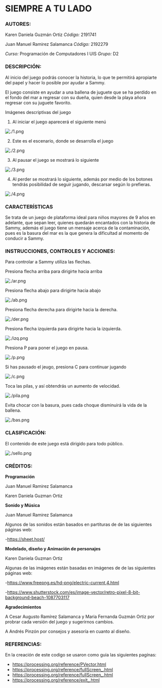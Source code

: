 # SIEMPRE A TU LADO

### **AUTORES:**


Karen Daniela Guzmán Ortiz    _Código:_ 2191741

Juan Manuel Ramirez Salamanca    _Código:_ 2192279

_Curso:_ Programación de Computadores I UIS  _Grupo:_ D2

### **DESCRIPCIÓN:**


Al inicio del juego podrás conocer la historia, lo que te permitirá apropiarte del papel y hacer lo posible por ayudar a Sammy.

El juego consiste en ayudar a una ballena de juguete que se ha perdido en el fondo del mar a regresar con su dueña, quien desde la playa añora regresar con su juguete favorito.

Imágenes descriptivas del juego


1. Al iniciar el juego aparecerá el siguiente menú

![./1.png](./1.png)


2. Este es el escenario, donde se desarrolla el juego

![./2.png](./2.png)


3. Al pausar el juego se mostrará lo siguiente

![./3.png](./3.png)


4. Al perder se mostrará lo siguiente, además por medio de los botones tendrás posibilidad de seguir jugando, descarsar según lo prefieras.

![./4.png](./4.png)


### **CARACTERÍSTICAS**


Se trata de un juego de plataforma ideal para niños mayores de 9 años en adelante, que sepan leer, quienes quedarán encantados con la historia de Sammy, además el juego tiene un mensaje acerca de la contaminación, pues es la basura del mar es la que genera la dificultad al momento de conducir a Sammy.

### **INSTRUCCIONES, CONTROLES Y ACCIONES:**

Para controlar a Sammy utiliza las flechas.

Presiona flecha arriba para dirigirte hacia arriba

![./ar.png](./ar.png)


Presiona flecha abajo para dirigirte hacia abajo

![./ab.png](./ab.png)

Presiona flecha derecha para dirigirte hacia la derecha.

![./der.png](./der.png)


Presiona flecha izquierda para dirigirte hacia la izquierda.

![./izq.png](./izq.png)


Presiona P para poner el juego en pausa.

![./p.png](./p.png)


Si has pausado el jeugo, presiona C para continuar jugando

![./c.png](./c.png)


Toca las pilas, y así obtendrás un aumento de velocidad.

![./pila.png](./pila.png)


Evita chocar con la basura, pues cada choque disminuirá la vida de la ballena.

![./bas.png](./bas.png)



### **CLASIFICACIÓN:**


El contenido de este juego está dirigido para todo público.

![./sello.png](./sello.png)



### **CRÉDITOS:**


**Programación**

Juan Manuel Ramirez Salamanca

Karen Daniela Guzman Ortiz

**Sonido y Música**

Juan Manuel Ramirez Salamanca

Algunos de las sonidos están basados en partituras de de las siguientes páginas web:

-https://sheet.host/

**Modelado, diseño y Animación de personajes**

Karen Daniela Guzman Ortiz

Algunas de las imágenes están basadas en imágenes de de las siguientes páginas web:

-https://www.freepng.es/hd-png/electric-current,4.html

-https://www.shutterstock.com/es/image-vector/retro-pixel-8-bit-background-beach-1087703117

**Agradecimientos**

A Cesar Augusto Ramírez Salamanca y Maria Fernanda Guzmán Ortiz por probrar cada versión del juego y sugerirnos cambios.

A Andrés Pinzón por consejos y asesoría en cuanto al diseño.


### **REFERENCIAS:**


En la creación de este codigo se usaron como guia las siguientes pagínas:
- https://processing.org/reference/PVector.html
- https://processing.org/reference/fullScreen_.html
- https://processing.org/reference/fullScreen_.html
- https://processing.org/reference/exit_.html


